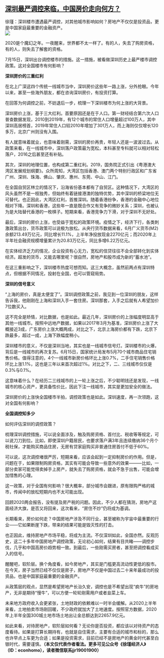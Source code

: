 <!--1594929115000-->
[深圳最严调控来临，中国房价走向何方？](https://cn.ft.com/story/001088579?full=y)
------

<div></div><div class="story-lead">徐瑾：深圳楼市遭遇最严调控，对其他城市影响如何？房地产不仅仅是投资品，更是中国家庭最重要的金融资产。</div><div class=" story-image image"><img src="https://thumbor.ftacademy.cn/unsafe/1340x754/https://thumbor.ftacademy.cn/unsafe/picture/3/000069593_piclink.jpg"></div><div class="story-body"><div id="story-body-container"><p>2020是个魔幻之年。一夜醒来，世界都不太一样了。有的人，失去了购房资格，有的人，则失去了解套的资格。</p><p>7月15日，深圳出台调控楼市的措施。这一措施，被看做深圳历史上最严楼市调控政策。这对全国楼市有何影响？</p><p><b>深圳房价的三重红利</b></p><p>在北上广深这四个传统一线城市当中，深圳房价这些年一路上涨，分外抢眼。今年以来，甚至一些海外朋友，都在咨询深圳房价，有投资打算。</p><div  data-o-ads-name="mpu-middle1" class="o-ads in-article-advert" data-o-ads-formats-default="false"  data-o-ads-formats-small="FtcMobileMpu"  data-o-ads-formats-medium="FtcMpu" data-o-ads-formats-large="FtcMpu" data-o-ads-formats-extra="FtcMpu" data-o-ads-targeting="cnpos=middle1;" data-cy='[{"devices":["PC","iPhoneWeb","AndroidWeb","iPhoneApp","AndroidApp"],"pattern":"MPU","position":"Middle1","container":"mpuInStory"}]'></div><p>在回答为何调控之前，不妨退后一步，梳理一下深圳楼市为何上涨的大背景。</p><p>深圳房价上涨，基于三大红利。首要原因还是在于人口。第一财经结合第六次人口普查数据发现，2010到2019年，有12个城市的常住人口增量超过100万人，其中深圳高居榜首，2019年常住人口较2010年增加了301万人，而上海则仅仅增长120多万，北京广州则没有入围。</p><p>有人就意味着就业，也意味着刚需，深圳的房价再贵，年轻人还是一波波过去。从政策来看，在一线城市中，深圳落户政策最为宽松，本科甚至专科就可以相对轻松落户，2016之后甚至还有补贴。</p><p>其次，深圳的地理位置，也构成第二重红利。2019，国务院正式引出《粤港澳大湾区发展规划纲要》。众所周知，大湾区包括香港、澳门两个特别行政区和广东省广州、深圳、珠海、佛山、肇庆、惠州、东莞、中山、江门。</p><p>在全国自贸区林立的情况下，沿海省份基本都有了自贸区。这种情况下，大湾区的风头虽然不是一枝独秀，但始终有着链接港澳的独特优势，其中深圳的桥梁地位无可替代。也正因此，大湾区红利，首推深圳。随着香港纷争，香港的金融中心地位相对下降。深圳和香港，这些年一直是既合作又有竞争的微妙关系；深圳，也被认为是大陆替代香港的一枚棋子。短期来看，香港竞争力下滑，对于深圳不无好处。</p><p>最后，深圳的房价上涨，也受益于宽松的政策环境。疫情之下，经济下行，各类刺激政策出台，货币政策可以说极为放松。从央行货币数据来看，6月广义货币(M2)余额213.49万亿元，同比增长11.1%，上半年净投放现金2270亿元；而2020年上半年社会融资规模增量累计为20.83万亿元，同比多增6.22万亿元。</p><div data-o-ads-name="mpu-middle2" class="o-ads in-article-advert" data-o-ads-formats-default="false"  data-o-ads-formats-small="FtcMobileMpu"  data-o-ads-formats-medium="false" data-o-ads-formats-large="false" data-o-ads-formats-extra="false" data-o-ads-targeting="cnpos=middle2;" data-cy='[{"devices":["iPhoneWeb","AndroidWeb","iPhoneApp","AndroidApp"],"pattern":"MPU","position":"Middle2","container":"mpuInStory"}]'></div><p>在实体经济乏力的情况，企业投资有心无力，宽松的信贷往往不会全部转化到实体经济。超发的货币，又能去哪里呢？很自然，房地产和股市成为新的“蓄水池”。</p><p>在这三重影响之下，深圳楼市热度可想而知。这三大概念，虽然前两点有深圳特点，但根据不同情况，投射在全国，也可以管窥局势。</p><p><b>深圳的信号意义</b></p><p>“上海的房价，真是太便宜了”。深圳调控政策之前，我见到一位深圳的朋友，这样告诉我，他刚刚在上海和深圳入手一套住房。深圳那套，入手之后就有人希望加价7位数买入。</p><p>这不完全是矫情，对比数据，也是如此。最近几年，深圳房价的上涨幅度明显高于其他一线城市。按照中远地产数据，如果以2017年3月为基准，深圳房价上涨了大概接近3成，广东房价上涨大概两成，对比之下，北京上海房价都有下跌，北京下跌最多，超过一成，上海下跌幅度稍小。</p><div data-o-ads-name="mpu-middle3" class="o-ads in-article-advert" data-o-ads-formats-default="false"  data-o-ads-formats-small="FtcMobileMpu"  data-o-ads-formats-medium="false" data-o-ads-formats-large="false" data-o-ads-formats-extra="false" data-o-ads-targeting="cnpos=middle3;" data-cy='[{"devices":["iPhoneWeb","AndroidWeb","iPhoneApp","AndroidApp"],"pattern":"MPU","position":"Middle3","container":"mpuInStory"}]'></div><p>深圳楼市的意义，不仅是深圳当地，其实也是一线城市信号灯。深圳楼市的火爆，背后是一线城市的再次复苏。6月15日，国家统计局发布5月70个城市商品住宅销售价格。值得注意的，4个一线城市新房价格环比上涨0.7%，二手住宅销售价格环比上涨1.1%，这也是三年以来首次超过1%。对比之下，二、三线城市仅仅是0.3%与0.1%。</p><p>这意味着什么？在经历二三线城市的上一轮上涨之后，不少聪明钱还是发现，一线城市的核心资产，更具备性价比，因此下注一线城市，其实是更加安全的做法。</p><p>深圳房价的上涨快全国楼市半拍，调控政策也是如此。深圳速度，再一次领跑，这对全国有何影响？</p><p><b>全国调控知多少</b></p><p>如何评估深圳的调控政策？</p><div data-o-ads-name="mpu-middle4" class="o-ads in-article-advert" data-o-ads-formats-default="false"  data-o-ads-formats-small="FtcMobileMpu"  data-o-ads-formats-medium="false" data-o-ads-formats-large="false" data-o-ads-formats-extra="false" data-o-ads-targeting="cnpos=middle4;" data-cy='[{"devices":["iPhoneWeb","AndroidWeb","iPhoneApp","AndroidApp"],"pattern":"MPU","position":"Middle4","container":"mpuInStory"}]'></div><p>梳理深圳调控措施，可以说全面涉及，触及购房资格、首付比、税收等等规定，可以说刀刀到位。比如，即使深圳户籍居民，也要求落户满3年且连续缴纳36个月个税社保，才能购买商品住房，无房有贷家庭购买非普通住房首付不低于60%。</p><p>可以说，这次调控堵很严厉，短期来看，应该会起到一定抑制房价的作用。但是，问题在于，如果限制购房资格，其实有可能会导致一些意外的效果———比如，一部分卖家可能觉得卖掉手上房产，就失去了购房资格，就会不急于出售，可能会增加惜售的心理。</p><p>这一政策，对于全国有何影响？很大概率，部分城市会跟进，原有限购严格的城市，传闻中的放松短期内也不太可能出现。</p><p>回顾2020两会报告，没有提及房产税的问题。因此，不少人都在猜测，房地产这面经济大旗，是否又将回来，这次看来，“房住不炒”仍将成为基调。</p><p>长期看来，房价如何走？中国房地产涉及不同行业，甚至被称为宇宙中最重要的行业——它如果断崖下跌，带来的结果可能是毁灭性的打击。</p><div data-o-ads-name="mpu-middle5" class="o-ads in-article-advert" data-o-ads-formats-default="false"  data-o-ads-formats-small="FtcMobileMpu"  data-o-ads-formats-medium="false" data-o-ads-formats-large="false" data-o-ads-formats-extra="false" data-o-ads-targeting="cnpos=middle5;" data-cy='[{"devices":["iPhoneWeb","AndroidWeb","iPhoneApp","AndroidApp"],"pattern":"MPU","position":"Middle4","container":"mpuInStory"}]'></div><p>也正因此，维持房地产市场平稳，将成为主流。不仅深圳如此，全国亦然。反观历史，这二十多年中国房地产调控政策，无论初心如何，结果有目共睹——调控步伐，几乎和中国高房价趋势相一致。到最后，一些刚需买房者，甚至把调控看成买入的信号。</p><p>醒醒吧，软阶层。换个角度看，如今房地产，其实是门槛更高流动性更低的股市。在今天，房子当然已经不仅仅是房子，房地产不仅是中国过去二十来年最成功的投资品，也是中国家庭最重要的金融资产。</p><p>从政策层的观点，显然是希望房地产长治久安，调控也是不希望出现“疯牛”的房地产，无非是期待“慢牛”，可以方便一轮轮刚需用户或者韭菜上车。</p><p>未来地方政府收入会更紧张，土地财政的依赖难以一时半会缓解。从2020上半年来看，土地拍卖市场刚回暖，不少政府就加大了土地速度。按照官方数据，2020年上半年全国300城土地市场土地出让金总额达到22657.9亿元。</p><p>如此来看，对待房地产，软阶层如何看？无论你是否投资，都应该以对待资产的态度看待。如果是打算长期持有，也就是自住需求，主要有合适的城市和标的，那么也许早点上车更为合适；如果是投资需求，目前已经不是房地产的黄金时代甚至白银时代，需要谨慎。<b>（本文仅代表作者看法。更多可见公众号《徐瑾经济人》（ID：econhomo），读者微信联系jjr19001900）</b></p></div><div class="clearfloat"></div></div>
